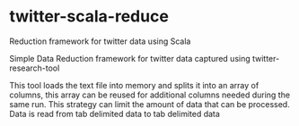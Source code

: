 twitter-scala-reduce
====================

Reduction framework for twitter data using Scala

Simple Data Reduction framework for twitter data captured using twitter-research-tool

This tool loads the text file into memory and splits it into an array of columns, this array can be reused for
additional columns needed during the same run. This strategy can limit the amount of data that can be processed.
Data is read from tab delimited data to tab delimited data

